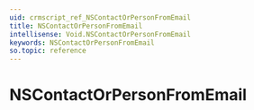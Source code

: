 ```yaml
---
uid: crmscript_ref_NSContactOrPersonFromEmail
title: NSContactOrPersonFromEmail
intellisense: Void.NSContactOrPersonFromEmail
keywords: NSContactOrPersonFromEmail
so.topic: reference
---
```


# NSContactOrPersonFromEmail
